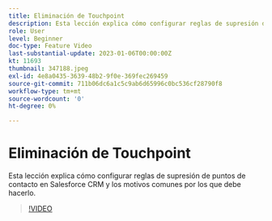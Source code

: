 ```yaml
---
title: Eliminación de Touchpoint
description: Esta lección explica cómo configurar reglas de supresión de puntos de contacto en Salesforce CRM y los motivos comunes por los que debe hacerlo.
role: User
level: Beginner
doc-type: Feature Video
last-substantial-update: 2023-01-06T00:00:00Z
kt: 11693
thumbnail: 347188.jpeg
exl-id: 4e8a0435-3639-48b2-9f0e-369fec269459
source-git-commit: 711b06dc6a1c5c9ab6d65996c0bc536cf28790f8
workflow-type: tm+mt
source-wordcount: '0'
ht-degree: 0%

---
```


# Eliminación de Touchpoint

Esta lección explica cómo configurar reglas de supresión de puntos de contacto en Salesforce CRM y los motivos comunes por los que debe hacerlo.

>[!VIDEO](https://video.tv.adobe.com/v/347188/?quality=12&learn=on)
